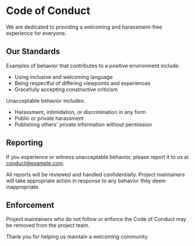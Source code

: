 # Code of Conduct

We are dedicated to providing a welcoming and harassment-free experience for everyone.

## Our Standards

Examples of behavior that contributes to a positive environment include:
- Using inclusive and welcoming language
- Being respectful of differing viewpoints and experiences
- Gracefully accepting constructive criticism

Unacceptable behavior includes:
- Harassment, intimidation, or discrimination in any form
- Public or private harassment
- Publishing others' private information without permission

## Reporting

If you experience or witness unacceptable behavior, please report it to us at [conduct@example.com](mailto:conduct@example.com).

All reports will be reviewed and handled confidentially. Project maintainers will take appropriate action in response to any behavior they deem inappropriate.

## Enforcement

Project maintainers who do not follow or enforce the Code of Conduct may be removed from the project team.

Thank you for helping us maintain a welcoming community.

